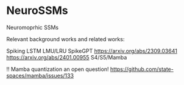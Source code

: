 # NeuroSSMs
Neuromoprhic SSMs

Relevant background works and related works:

Spiking LSTM
LMU/LRU
SpikeGPT
https://arxiv.org/abs/2309.03641
https://arxiv.org/abs/2401.00955
S4/S5/Mamba

!! Mamba quantization an open question!
https://github.com/state-spaces/mamba/issues/133

